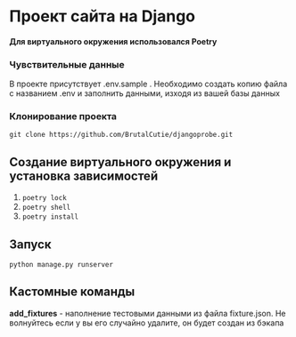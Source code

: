 # Проект сайта на Django

#### Для виртуального окружения использовался Poetry 

### Чувствительные данные
В проекте присутствует .env.sample . Необходимо создать копию файла с названием .env
 и заполнить данными, изходя из вашей базы данных 

### Клонирование проекта
```commandline
git clone https://github.com/BrutalCutie/djangoprobe.git
```

## Создание виртуального окружения и установка зависимостей
1. ```poetry lock```
2. ```poetry shell```
3. ```poetry install``` 


## Запуск
```python manage.py runserver```

## Кастомные команды
**add_fixtures** - наполнение тестовыми данными из файла fixture.json. Не волнуйтесь если у вы
его случайно удалите, он будет создан из бэкапа
